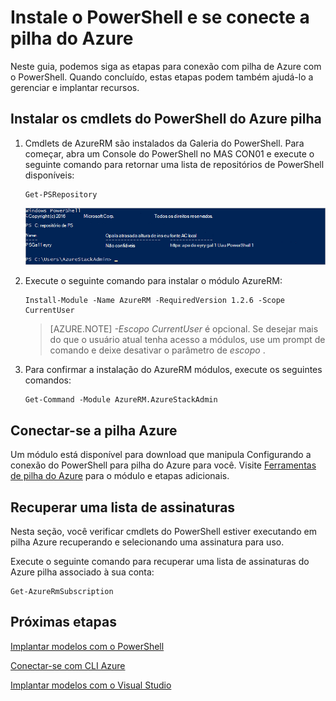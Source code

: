 <properties
    pageTitle="Conectar-se a pilha Azure com o PowerShell | Microsoft Azure"
    description="Saiba como gerenciar pilha Azure com o PowerShell"
    services="azure-stack"
    documentationCenter=""
    authors="HeathL17"
    manager="byronr"
    editor=""/>

<tags
    ms.service="azure-stack"
    ms.workload="na"
    ms.tgt_pltfrm="na"
    ms.devlang="na"
    ms.topic="article"
    ms.date="10/19/2016"
    ms.author="helaw"/>

# <a name="install-powershell-and-connect-to-azure-stack"></a>Instale o PowerShell e se conecte a pilha do Azure
Neste guia, podemos siga as etapas para conexão com pilha de Azure com o PowerShell. Quando concluído, estas etapas podem também ajudá-lo a gerenciar e implantar recursos.

## <a name="install-azure-stack-powershell-cmdlets"></a>Instalar os cmdlets do PowerShell do Azure pilha

1.  Cmdlets de AzureRM são instalados da Galeria do PowerShell. Para começar, abra um Console do PowerShell no MAS CON01 e execute o seguinte comando para retornar uma lista de repositórios de PowerShell disponíveis:

        Get-PSRepository

      ![Resultado de captura de tela de 4Get-PSRepository em execução com PSGallery listado](./media/azure-stack-connect-powershell/image1.png)

2.  Execute o seguinte comando para instalar o módulo AzureRM:

        Install-Module -Name AzureRM -RequiredVersion 1.2.6 -Scope CurrentUser

    >[AZURE.NOTE] *-Escopo CurrentUser* é opcional. Se desejar mais do que o usuário atual tenha acesso a módulos, use um prompt de comando e deixe desativar o parâmetro de *escopo* .

3.  Para confirmar a instalação do AzureRM módulos, execute os seguintes comandos:

        Get-Command -Module AzureRM.AzureStackAdmin

## <a name="connect-to-azure-stack"></a>Conectar-se a pilha Azure
Um módulo está disponível para download que manipula Configurando a conexão do PowerShell para pilha do Azure para você.  Visite [Ferramentas de pilha do Azure](http://aka.ms/ConnectToAzureStackPS) para o módulo e etapas adicionais. 

## <a name="retrieve-a-list-of-subscriptions"></a>Recuperar uma lista de assinaturas
Nesta seção, você verificar cmdlets do PowerShell estiver executando em pilha Azure recuperando e selecionando uma assinatura para uso.

Execute o seguinte comando para recuperar uma lista de assinaturas do Azure pilha associado à sua conta:

    Get-AzureRmSubscription


## <a name="next-steps"></a>Próximas etapas
[Implantar modelos com o PowerShell](azure-stack-deploy-template-powershell.md)

[Conectar-se com CLI Azure](azure-stack-connect-cli.md)

[Implantar modelos com o Visual Studio](azure-stack-deploy-template-visual-studio.md)


